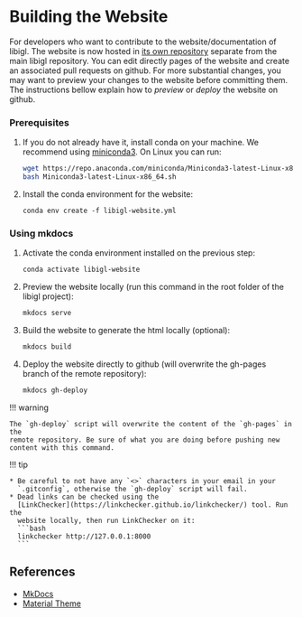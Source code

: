 # Building the Website

For developers who want to contribute to the website/documentation of libigl.
The website is now hosted in [its own repository](https://github.com/libigl/libigl.github.io)
separate from the main libigl repository. You can edit directly pages of the website and create an
associated pull requests on github. For more substantial changes, you may want
to preview your changes to the website before committing them. The
instructions bellow explain how to *preview* or *deploy* the website on
github.

### Prerequisites

1. If you do not already have it, install conda on your machine. We recommend using [miniconda3](https://docs.conda.io/en/latest/miniconda.html). On Linux you can run:
    ```bash
    wget https://repo.anaconda.com/miniconda/Miniconda3-latest-Linux-x86_64.sh
    bash Miniconda3-latest-Linux-x86_64.sh
    ```
2. Install the conda environment for the website:
   ```
   conda env create -f libigl-website.yml
   ```

### Using mkdocs

1. Activate the conda environment installed on the previous step:
   ```bash
   conda activate libigl-website
   ```
2. Preview the website locally
   (run this command in the root folder of the libigl project):
   ```bash
   mkdocs serve
   ```
3. Build the website to generate the html locally (optional):
   ```bash
   mkdocs build
   ```
4. Deploy the website directly to github (will overwrite the gh-pages branch
   of the remote repository):
   ```bash
   mkdocs gh-deploy
   ```

!!! warning
    
    The `gh-deploy` script will overwrite the content of the `gh-pages` in the
    remote repository. Be sure of what you are doing before pushing new
    content with this command.

!!! tip

    * Be careful to not have any `<>` characters in your email in your
      `.gitconfig`, otherwise the `gh-deploy` script will fail.
    * Dead links can be checked using the
      [LinkChecker](https://linkchecker.github.io/linkchecker/) tool. Run the
      website locally, then run LinkChecker on it:
      ```bash
      linkchecker http://127.0.0.1:8000
      ```

## References

- [MkDocs](http://www.mkdocs.org/)
- [Material Theme](https://squidfunk.github.io/mkdocs-material/)
